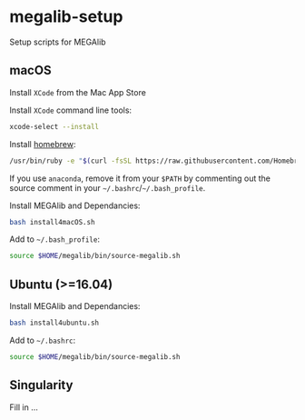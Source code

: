 # megalib-setup
Setup scripts for MEGAlib


## macOS

Install `XCode` from the Mac App Store

Install `XCode` command line tools:

```bash
xcode-select --install
```

Install [homebrew](https://brew.sh/):

```bash
/usr/bin/ruby -e "$(curl -fsSL https://raw.githubusercontent.com/Homebrew/install/master/install)"
```

If you use `anaconda`, remove it from your `$PATH` by commenting out the source comment in your `~/.bashrc`/`~/.bash_profile`.

Install MEGAlib and Dependancies:

```bash
bash install4macOS.sh
```

Add to `~/.bash_profile`:

```bash
source $HOME/megalib/bin/source-megalib.sh
```

## Ubuntu (>=16.04)

Install MEGAlib and Dependancies:

```bash
bash install4ubuntu.sh
```

Add to `~/.bashrc`:

```bash
source $HOME/megalib/bin/source-megalib.sh
```


## Singularity

Fill in ...
